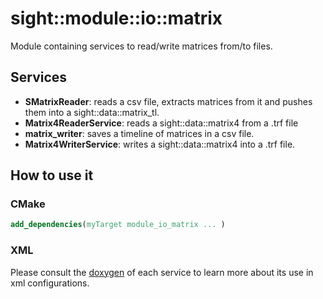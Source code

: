 # sight::module::io::matrix

Module containing services to read/write matrices from/to files.

## Services

- **SMatrixReader**: reads a csv file, extracts matrices from it and pushes them into a sight::data::matrix_tl.
- **Matrix4ReaderService**: reads a sight::data::matrix4 from a .trf file
- **matrix_writer**: saves a timeline of matrices in a csv file.
- **Matrix4WriterService**: writes a sight::data::matrix4 into a .trf file.

## How to use it

### CMake

```cmake
add_dependencies(myTarget module_io_matrix ... )
```

### XML

Please consult the [doxygen](https://sight.pages.ircad.fr/sight) of each service to learn more about its use in xml configurations.
